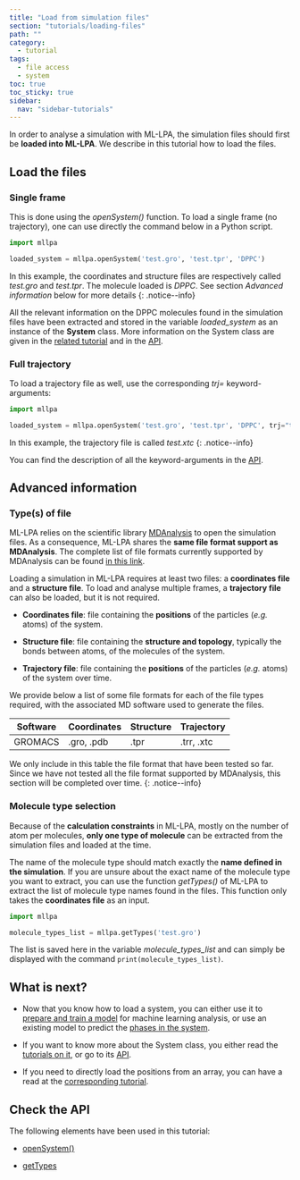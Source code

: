 ```yaml
---
title: "Load from simulation files"
section: "tutorials/loading-files"
path: ""
category:
  - tutorial
tags:
  - file access
  - system
toc: true
toc_sticky: true
sidebar:
  nav: "sidebar-tutorials"
---
```


In order to analyse a simulation with ML-LPA, the simulation files should first be **loaded into ML-LPA**. We describe in this
tutorial how to load the files.

## Load the files

### Single frame

This is done using the *openSystem()* function. To load a single frame (no trajectory), one can use directly the command below in a Python script.

```python
import mllpa

loaded_system = mllpa.openSystem('test.gro', 'test.tpr', 'DPPC')
```

In this example, the coordinates and structure files are respectively called *test.gro* and *test.tpr*. The molecule loaded is *DPPC*.
See section *Advanced information* below for more details
{: .notice--info}

All the relevant information on the DPPC molecules found in the simulation files have been extracted and stored in the variable *loaded_system* as
an instance of the **System** class. More information on the System class are given in the [related tutorial](/mllpa/documentation/tutorials/system-class/1-description/) and in the [API]().

### Full trajectory

To load a trajectory file as well, use the corresponding *trj=* keyword-arguments:

```python
import mllpa

loaded_system = mllpa.openSystem('test.gro', 'test.tpr', 'DPPC', trj="test.xtc")
```

In this example, the trajectory file is called *test.xtc*
{: .notice--info}

You can find the description of all the keyword-arguments in the [API](/mllpa/documentation/api/common/opensystem/).

## Advanced information

### Type(s) of file

ML-LPA relies on the scientific library [MDAnalysis](https://www.mdanalysis.org) to open the simulation files.
As a consequence, ML-LPA shares the **same file format support as MDAnalysis**. The complete list of file formats currently
supported by MDAnalysis can be found [in this link](https://www.mdanalysis.org/docs/documentation_pages/coordinates/init.html#supported-coordinate-formats).

Loading a simulation in ML-LPA requires at least two files: a **coordinates file** and a **structure file**. To load and analyse multiple frames, a **trajectory file** can also
be loaded, but it is not required.

* **Coordinates file**: file containing the **positions** of the particles (*e.g.* atoms) of the system.

* **Structure file**: file containing the **structure and topology**, typically the bonds between atoms, of the molecules of the system.

* **Trajectory file**: file containing the **positions** of the particles (*e.g.* atoms) of the system over time.

We provide below a list of some file formats for each of the file types required, with the associated MD software used to generate the files.

| Software | Coordinates | Structure | Trajectory |
|---|---|---|---|
| GROMACS | .gro, .pdb | .tpr | .trr, .xtc |

We only include in this table the file format that have been tested so far. Since we
have not tested all the file format supported by MDAnalysis, this section will be completed
over time.
{: .notice--info}

### Molecule type selection

Because of the **calculation constraints** in ML-LPA, mostly on the number of atom per molecules,
**only one type of molecule** can be extracted from the simulation files and loaded at the time.

The name of the molecule type should match exactly the **name defined in the simulation**.
If you are unsure about the exact name of the molecule type you want to extract, you can
use the function *getTypes()* of ML-LPA to extract the list of molecule type names found in the files.
This function only takes the **coordinates file** as an input.

```python
import mllpa

molecule_types_list = mllpa.getTypes('test.gro')
```

The list is saved here in the variable *molecule_types_list* and can simply be displayed
with the command ```print(molecule_types_list)```.

## What is next?

* Now that you know how to load a system, you can either use it to [prepare and train a model](/mllpa/documentation/tutorials/phase-prediction/1-training/) for
    machine learning analysis, or use an existing model to predict the [phases in the system](/mllpa/documentation/tutorials/phase-prediction/3-ml-prediction/).

* If you want to know more about the System class, you either read the [tutorials on it](/mllpa/documentation/tutorials/system-class/1-description/), or go
    to its [API](/mllpa/documentation/api/classes/system/).

* If you need to directly load the positions from an array, you can have a read at the [corresponding tutorial](/mllpa/documentation/tutorials/loading-files/2-positions/).

## Check the API

The following elements have been used in this tutorial:

* [openSystem()](/mllpa/documentation/api/common/opensystem/)

* [getTypes](/mllpa/documentation/api/advanced/gettypes/)
